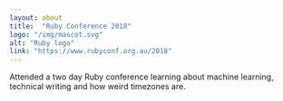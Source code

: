 ```yaml
---
layout: about
title:  "Ruby Conference 2018"
logo: "/img/mascot.svg"
alt: "Ruby logo"
link: "https://www.rubyconf.org.au/2018"
---
```


Attended a two day Ruby conference learning about machine learning, technical writing and how weird timezones are.
